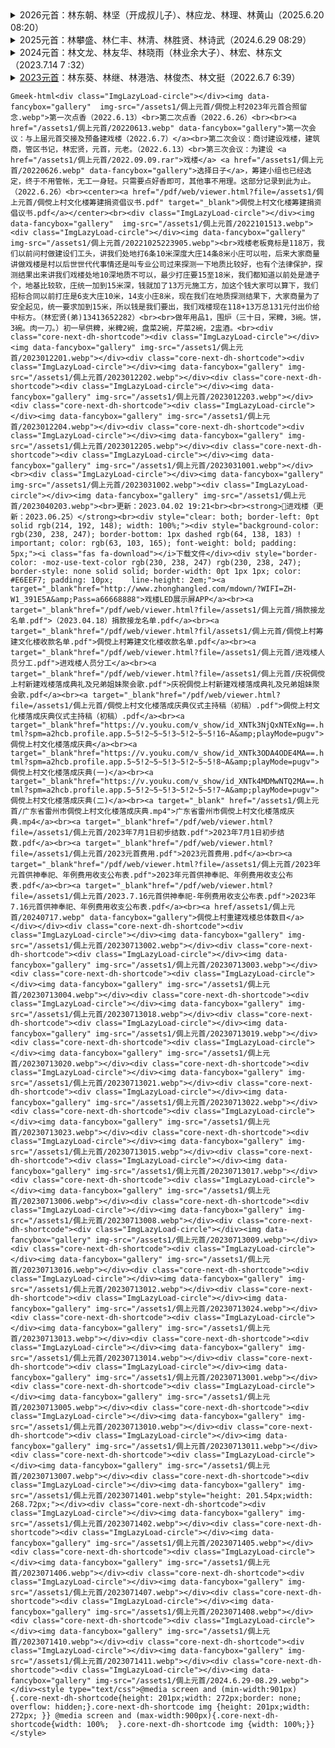 <details>
<summary>2026元首：林东朝、林坚（开成叔儿子）、林应龙、林理、林黄山（2025.6.20 08:20）</summary>
</details>

<details>
<summary>2025元首：林攀盛、林仁丰、林清、林胜贤、林诗武（2024.6.29 08:29）</summary>
林攀盛 13828274751<br>
林仁丰 15917566466<br>
林   清 18477434136<br>
林胜贤 18934032222<br>
林诗武 13826537039<br>
</details>

<details>
<summary>2024元首：林文龙、林友华、林晓雨（林业余大子）、林宏、林东文（2023.7.14 7 :32）</summary>
</details>

<details>
<summary><a href="/assets1/倜上元首/20220621.webp" data-fancybox="gallery">2023元首</a>：林东葵、林继、林港浩、林俊杰、林文挺（2022.6.7 6:39）</summary>
林东葵 13336514538<br>
林   继 15816122881<br>
林港浩 13692399555<br>
林俊杰 13414901603<br>
林文挺 13926026186<br>
林永广 13536444776<br>
林   炳 13434694536<br>
</details>

`Gmeek-html<div class="ImgLazyLoad-circle"></div><img data-fancybox="gallery"  img-src="/assets1/倜上元首/倜傥上村2023年元首合照留念.webp">第一次点香（2022.6.13）<br>第二次点香（2022.6.26）<br><br><a href="/assets1/倜上元首/20220613.webp" data-fancybox="gallery">第一次会议：与上届元首交接及预备建戏楼（2022.6.7）</a><br>第二次会议：商讨建设戏楼，建筑商，管区书记，林宏贤，元首，元老。（2022.6.13）<br>第三次会议：为建设 <a href="/assets1/倜上元首/2022.09.09.rar">戏楼</a> <a href="/assets1/倜上元首/20220626.webp" data-fancybox="gallery">选择日子</a>，筹建小组也已经选定，终于不用管帐，无工一身轻。只需要点好香即可，其他事不用理。这部分记录到此为止。（2022.6.26）<br><center><a href="/pdf/web/viewer.html?file=/assets1/倜上元首/倜傥上村文化楼筹建捐资倡议书.pdf" target="_blank">倜傥上村文化楼筹建捐资倡议书.pdf</a></center><br><div class="ImgLazyLoad-circle"></div><img data-fancybox="gallery"  img-src="/assets1/倜上元首/2022101513.webp"><div class="ImgLazyLoad-circle"></div><img data-fancybox="gallery"  img-src="/assets1/倜上元首/20221025223905.webp"><br>戏楼老板竟标是118万，我们以前问村做建设们工头，讲我们处地打6条10米深度大庄14条8米小庄可以啦，后来大家商量讲做戏楼是村以后世世代代事情还是叫专业公司过来探测一下地质比较好，也有个法律保护，探测结果出来讲我们戏楼处地10深地质不可以，最少打庄要15至18米，我们都知道以前处是溏子个，地基比较软，庄统一加到15米深，钱就加了13万元施工方，加这个钱大家可以算下，我们招标合同以前打庄是6支大庄10米，14支小庄8米，现在我们在地质探测结果下，大家商量为了安全起见，统一要求加到15米，所以钱是我们要出，我们戏楼现在118+13万总131元付出价给中标方。（林宏贤(弟)13413652282）<br><br>做年用品1，围炉（三十日，冞粺，3碗。饼，3碗。肉一刀。）初一早供粺，米粺2碗，盘菜2碗，芹菜2碗，2盅酒。<br><div class="core-next-dh-shortcode"><div class="ImgLazyLoad-circle"></div><img data-fancybox="gallery" img-src="/assets1/倜上元首/2023012201.webp"></div><div class="core-next-dh-shortcode"><div class="ImgLazyLoad-circle"></div><img data-fancybox="gallery" img-src="/assets1/倜上元首/2023012202.webp"></div><div class="core-next-dh-shortcode"><div class="ImgLazyLoad-circle"></div><img data-fancybox="gallery" img-src="/assets1/倜上元首/2023012203.webp"></div><div class="core-next-dh-shortcode"><div class="ImgLazyLoad-circle"></div><img data-fancybox="gallery" img-src="/assets1/倜上元首/2023012204.webp"></div><div class="core-next-dh-shortcode"><div class="ImgLazyLoad-circle"></div><img data-fancybox="gallery" img-src="/assets1/倜上元首/2023012205.webp"></div><div class="core-next-dh-shortcode"><div class="ImgLazyLoad-circle"></div><img data-fancybox="gallery" img-src="/assets1/倜上元首/2023031001.webp"></div><br><div class="ImgLazyLoad-circle"></div><img data-fancybox="gallery" img-src="/assets1/倜上元首/2023031002.webp"><div class="ImgLazyLoad-circle"></div><img data-fancybox="gallery" img-src="/assets1/倜上元首/2023040203.webp"><br>更新：2023.04.02 19:21<br><br><strong>💠进戏楼（更新：2023.06.25）</strong><br><div style="clear: both; border-left: 0pt solid rgb(214, 192, 148); width: 100%;"><div style="background-color: rgb(230, 238, 247); border-bottom: 1px dashed rgb(64, 138, 183) ! important; color: rgb(63, 103, 165); font-weight: bold; padding: 5px;"><i class="fas fa-download"></i>下载文件</div><div style="border-color: -moz-use-text-color rgb(230, 238, 247) rgb(230, 238, 247); border-style: none solid solid; border-width: 0pt 1px 1px; color: #E6EEF7; padding: 10px;    line-height: 2em;"><a target="_blank"href="http://www.zhonghangled.com/mdown/?WIFI=ZH-W1_391E5A&amp;Pass=a66668888">戏楼LED展示屏APP</a><br><a target="_blank"href="/pdf/web/viewer.html?file=/assets1/倜上元首/捐款接龙名单.pdf">（2023.04.18）捐款接龙名单.pdf</a><br><a target="_blank"href="/pdf/web/viewer.html?fil/assets1/倜上元首/倜傥上村筹建文化楼收款名单.pdf">倜傥上村筹建文化楼收款名单.pdf</a><br><a target="_blank"href="/pdf/web/viewer.html?file=/assets1/倜上元首/进戏楼人员分工.pdf">进戏楼人员分工</a><br><a target="_blank"href="/pdf/web/viewer.html?file=/assets1/倜上元首/庆祝倜傥上村新建戏楼落成典礼及兄弟姐妹聚会歌.pdf">庆祝倜傥上村新建戏楼落成典礼及兄弟姐妹聚会歌.pdf</a><br><a target="_blank"href="/pdf/web/viewer.html?file=/assets1/倜上元首/倜傥上村文化楼落成庆典仪式主持稿（初稿）.pdf">倜傥上村文化楼落成庆典仪式主持稿（初稿）.pdf</a><br><a target="_blank"href="https://v.youku.com/v_show/id_XNTk3NjQxNTExNg==.html?spm=a2hcb.profile.app.5~5!2~5~5!3~5!2~5~5!16~A&amp;playMode=pugv">倜傥上村文化楼落成庆典</a><br><a target="_blank"href="https://v.youku.com/v_show/id_XNTk3ODA4ODE4MA==.html?spm=a2hcb.profile.app.5~5!2~5~5!3~5!2~5~5!8~A&amp;playMode=pugv">倜傥上村文化楼落成庆典(一)</a><br><a target="_blank"href="https://v.youku.com/v_show/id_XNTk4MDMwNTQ2MA==.html?spm=a2hcb.profile.app.5~5!2~5~5!3~5!2~5~5!7~A&amp;playMode=pugv">倜傥上村文化楼落成庆典(二)</a><br><a target="_blank" href="/assets1/倜上元首/广东省雷州市倜傥上村文化楼落成庆典.mp4">广东省雷州市倜傥上村文化楼落成庆典.mp4</a><br><a target="_blank"href="/pdf/web/viewer.html?file=/assets1/倜上元首/2023年7月1日初步结数.pdf">2023年7月1日初步结数.pdf</a><br><a target="_blank"href="/pdf/web/viewer.html?file=/assets1/倜上元首/2023元首费用.pdf">2023元首费用.pdf</a><br><a target="_blank"href="/pdf/web/viewer.html?file=/assets1/倜上元首/2023年元首供神奉祀、年例费用收支公布表.pdf">2023年元首供神奉祀、年例费用收支公布表.pdf</a><br><a target="_blank"href="/pdf/web/viewer.html?file=/assets1/倜上元首/2023.7.16元首供神奉祀-年例费用收支公布表.pdf">2023年7.16元首供神奉祀、年例费用收支公布表.pdf</a><br><a href/assets1/倜上元首/20240717.webp" data-fancybox="gallery">倜傥上村重建戏楼总体数目</a></div></div><div class="core-next-dh-shortcode"><div class="ImgLazyLoad-circle"></div><img data-fancybox="gallery" img-src="/assets1/倜上元首/20230713002.webp"></div><div class="core-next-dh-shortcode"><div class="ImgLazyLoad-circle"></div><img data-fancybox="gallery" img-src="/assets1/倜上元首/20230713003.webp"></div><div class="core-next-dh-shortcode"><div class="ImgLazyLoad-circle"></div><img data-fancybox="gallery" img-src="/assets1/倜上元首/20230713004.webp"></div><div class="core-next-dh-shortcode"><div class="ImgLazyLoad-circle"></div><img data-fancybox="gallery" img-src="/assets1/倜上元首/20230713018.webp"></div><div class="core-next-dh-shortcode"><div class="ImgLazyLoad-circle"></div><img data-fancybox="gallery" img-src="/assets1/倜上元首/20230713019.webp"></div><div class="core-next-dh-shortcode"><div class="ImgLazyLoad-circle"></div><img data-fancybox="gallery" img-src="/assets1/倜上元首/20230713020.webp"></div><div class="core-next-dh-shortcode"><div class="ImgLazyLoad-circle"></div><img data-fancybox="gallery" img-src="/assets1/倜上元首/20230713021.webp"></div><div class="core-next-dh-shortcode"><div class="ImgLazyLoad-circle"></div><img data-fancybox="gallery" img-src="/assets1/倜上元首/20230713022.webp"></div><div class="core-next-dh-shortcode"><div class="ImgLazyLoad-circle"></div><img data-fancybox="gallery" img-src="/assets1/倜上元首/20230713023.webp"></div><div class="core-next-dh-shortcode"><div class="ImgLazyLoad-circle"></div><img data-fancybox="gallery" img-src="/assets1/倜上元首/20230713015.webp"></div><div class="core-next-dh-shortcode"><div class="ImgLazyLoad-circle"></div><img data-fancybox="gallery" img-src="/assets1/倜上元首/20230713017.webp"></div><div class="core-next-dh-shortcode"><div class="ImgLazyLoad-circle"></div><img data-fancybox="gallery" img-src="/assets1/倜上元首/20230713006.webp"></div><div class="core-next-dh-shortcode"><div class="ImgLazyLoad-circle"></div><img data-fancybox="gallery" img-src="/assets1/倜上元首/20230713008.webp"></div><div class="core-next-dh-shortcode"><div class="ImgLazyLoad-circle"></div><img data-fancybox="gallery" img-src="/assets1/倜上元首/20230713009.webp"></div><div class="core-next-dh-shortcode"><div class="ImgLazyLoad-circle"></div><img data-fancybox="gallery" img-src="/assets1/倜上元首/20230713016.webp"></div><div class="core-next-dh-shortcode"><div class="ImgLazyLoad-circle"></div><img data-fancybox="gallery" img-src="/assets1/倜上元首/20230713012.webp"></div><div class="core-next-dh-shortcode"><div class="ImgLazyLoad-circle"></div><img data-fancybox="gallery" img-src="/assets1/倜上元首/20230713024.webp"></div><div class="core-next-dh-shortcode"><div class="ImgLazyLoad-circle"></div><img data-fancybox="gallery" img-src="/assets1/倜上元首/20230713013.webp"></div><div class="core-next-dh-shortcode"><div class="ImgLazyLoad-circle"></div><img data-fancybox="gallery" img-src="/assets1/倜上元首/20230713014.webp"></div><div class="core-next-dh-shortcode"><div class="ImgLazyLoad-circle"></div><img data-fancybox="gallery" img-src="/assets1/倜上元首/20230713001.webp"></div><div class="core-next-dh-shortcode"><div class="ImgLazyLoad-circle"></div><img data-fancybox="gallery" img-src="/assets1/倜上元首/20230713005.webp"></div><div class="core-next-dh-shortcode"><div class="ImgLazyLoad-circle"></div><img data-fancybox="gallery" img-src="/assets1/倜上元首/20230713010.webp"></div><div class="core-next-dh-shortcode"><div class="ImgLazyLoad-circle"></div><img data-fancybox="gallery" img-src="/assets1/倜上元首/20230713011.webp"></div><div class="core-next-dh-shortcode"><div class="ImgLazyLoad-circle"></div><img data-fancybox="gallery" img-src="/assets1/倜上元首/20230713007.webp"></div><div class="core-next-dh-shortcode"><div class="ImgLazyLoad-circle"></div><img data-fancybox="gallery" img-src="/assets1/倜上元首/2023071401.webp"style="height: 201.54px;width: 268.72px;"></div><div class="core-next-dh-shortcode"><div class="ImgLazyLoad-circle"></div><img data-fancybox="gallery" img-src="/assets1/倜上元首/2023071402.webp"></div><div class="core-next-dh-shortcode"><div class="ImgLazyLoad-circle"></div><img data-fancybox="gallery" img-src="/assets1/倜上元首/2023071405.webp"></div><div class="core-next-dh-shortcode"><div class="ImgLazyLoad-circle"></div><img data-fancybox="gallery" img-src="/assets1/倜上元首/2023071406.webp"></div><div class="core-next-dh-shortcode"><div class="ImgLazyLoad-circle"></div><img data-fancybox="gallery" img-src="/assets1/倜上元首/2023071407.webp"></div><div class="core-next-dh-shortcode"><div class="ImgLazyLoad-circle"></div><img data-fancybox="gallery" img-src="/assets1/倜上元首/2023071408.webp"></div><div class="core-next-dh-shortcode"><div class="ImgLazyLoad-circle"></div><img data-fancybox="gallery" img-src="/assets1/倜上元首/2023071410.webp"></div><div class="core-next-dh-shortcode"><div class="ImgLazyLoad-circle"></div><img data-fancybox="gallery" img-src="/assets1/倜上元首/2023071411.webp"></div><div class="core-next-dh-shortcode"><div class="ImgLazyLoad-circle"></div><img data-fancybox="gallery" img-src="/assets1/倜上元首/2024.6.29-08.29.webp"></div><style type="text/css">@media screen and (min-width:901px){.core-next-dh-shortcode{height: 201px;width: 272px;border: none;
overflow: hidden;}.core-next-dh-shortcode img {height: 201px;width: 272px; }} @media screen and (max-width:900px){.core-next-dh-shortcode{width: 100%;	}.core-next-dh-shortcode img {width: 100%;}}</style>`